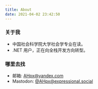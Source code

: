 ```yaml
---
title: About
date: 2021-04-02 23:42:50
---
```


### 关于我

- 中国社会科学院大学社会学专业在读。
- .NET 用户，正在向全栈开发方向转型。

### 哪里去找

- 邮箱: [AHpx@yandex.com](mailto:AHpx@yandex.com)
- Mastodon: [@AHpx@expressional.social](https://expressional.social/@AHpx)
